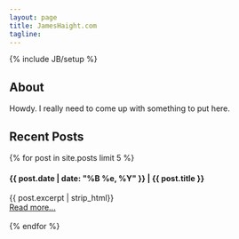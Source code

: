 ```yaml
---
layout: page
title: JamesHaight.com
tagline: 
---
```

{% include JB/setup %}

## About

Howdy. I really need to come up with something to put here.

## Recent Posts
{% for post in site.posts limit 5 %}
#### {{ post.date | date: "%B %e, %Y" }} | {{ post.title }}
{{ post.excerpt | strip_html}}<br>
            <a href="{{ post.url }}">Read more...</a><br><br>
{% endfor %}
